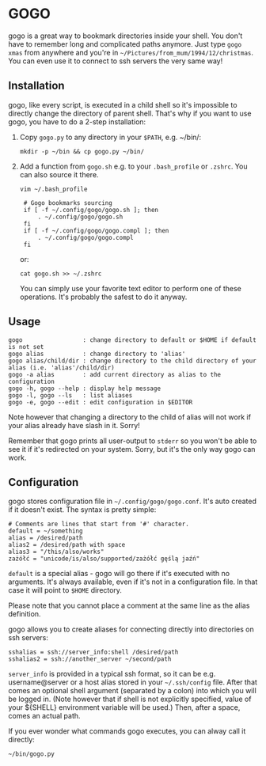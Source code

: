 GOGO
======

gogo is a great way to bookmark directories inside your shell. You don't have to remember long and
complicated paths anymore. Just type `gogo xmas` from anywhere and you're in
`~/Pictures/from_mum/1994/12/christmas`. You can even use it to connect to ssh servers the very same
way!

Installation
--------------
gogo, like every script, is executed in a child shell so it's impossible to directly change the
directory of parent shell. That's why if you want to use gogo, you have to do a 2-step installation:

1. Copy `gogo.py` to any directory in your `$PATH`, e.g. ~/bin/:
   ```
   mkdir -p ~/bin && cp gogo.py ~/bin/
   ```

2. Add a function from `gogo.sh` e.g. to your `.bash_profile` or `.zshrc`. You can also source it
   there.
   ```
   vim ~/.bash_profile
  
    # Gogo bookmarks sourcing
    if [ -f ~/.config/gogo/gogo.sh ]; then
        . ~/.config/gogo/gogo.sh
    fi
    if [ -f ~/.config/gogo/gogo.compl ]; then
        . ~/.config/gogo/gogo.compl
    fi

   ```
   or:
   ```
   cat gogo.sh >> ~/.zshrc
   ```

   You can simply use your favorite text editor to perform one of these operations. It's
   probably the safest to do it anyway.

Usage
---------------
```
gogo                 : change directory to default or $HOME if default is not set
gogo alias           : change directory to 'alias'
gogo alias/child/dir : change directory to the child directory of your alias (i.e. 'alias'/child/dir)
gogo -a alias        : add current directory as alias to the configuration
gogo -h, gogo --help : display help message
gogo -l, gogo --ls   : list aliases
gogo -e, gogo --edit : edit configuration in $EDITOR
```

Note however that changing a directory to the child of alias will not work if your alias already
have slash in it. Sorry!

Remember that gogo prints all user-output to `stderr` so you won't be able to see it if
it's redirected on your system. Sorry, but it's the only way gogo can work.

Configuration
---------------
gogo stores configuration file in `~/.config/gogo/gogo.conf`. It's auto created if it doesn't exist.
The syntax is pretty simple:
```
# Comments are lines that start from '#' character.
default = ~/something
alias = /desired/path
alias2 = /desired/path with space
alias3 = "/this/also/works"
zażółć = "unicode/is/also/supported/zażółć gęślą jaźń"
```
`default` is a special alias - gogo will go there if it's executed with no arguments. It's always
available, even if it's not in a configuration file. In that case it will point to `$HOME` directory.

Please note that you cannot place a comment at the same line as the alias definition.

gogo allows you to create aliases for connecting directly into directories on ssh servers:
```
sshalias = ssh://server_info:shell /desired/path
sshalias2 = ssh://another_server ~/second/path
```

`server_info` is provided in a typical ssh format, so it can be e.g. username@server or a host alias
stored in your `~/.ssh/config` file. After that comes an optional shell argument (separated by a
colon) into which you will be logged in. (Note however that if shell is not explicitly specified,
value of your ${SHELL} environment variable will be used.) Then, after a space, comes an actual
path.

If you ever wonder what commands gogo executes, you can alway call it directly:
```
~/bin/gogo.py
```
